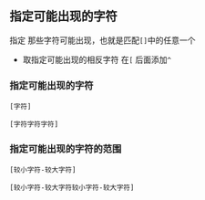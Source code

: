 ##  指定可能出现的字符
指定 那些字符可能出现，也就是匹配`[]`中的任意一个

* 取指定可能出现的相反字符
在`[` 后面添加`^` 

###   指定可能出现的字符
```shell
[字符]
```
```shell
[字符字符字符]
```



###   指定可能出现的字符的范围
```shell
[较小字符-较大字符]
```
```shell
[较小字符-较大字符较小字符-较大字符]
```

